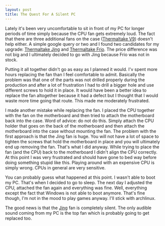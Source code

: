 ```yaml
---
layout: post
title: The Quest For A Silent PC
---
```


  [jing-link]: http://www.amazon.com/gp/product/B00428NAGC/ref=as_li_ss_tl?ie=UTF8&tag=randomshoutin-20&linkCode=as2&camp=217145&creative=399369&creativeASIN=B00428NAGC
  [frio-link]: http://www.amazon.com/gp/product/B003DW0GO2/ref=as_li_ss_tl?ie=UTF8&tag=randomshoutin-20&linkCode=as2&camp=217145&creative=399369&creativeASIN=B003DW0GO2
  [case-link]: http://www.amazon.com/gp/product/B003WOL4U6/ref=as_li_ss_tl?ie=UTF8&tag=randomshoutin-20&linkCode=as2&camp=217145&creative=399369&creativeASIN=B003WOL4U6

Lately it's been very uncomfortable to sit in front of my PC for longer periods
of time simply because the CPU fan gets extremely loud. The fact that there are
three additional fans on the case ([Thermaltake V9][case-link]) doesn't help either.
A simple google query or two and I found two candidates for my upgrade:
[Thermaltake Jing][jing-link] and [Thermaltake Frio][frio-link]. The price
difference was not big and I ultimately decided to go with Jing because Frio was
not in stock.

Putting it all together didn't go as easy as I planned it would. I'v spent more
hours replacing the fan than I feel comfortable to admit. Basically the
problem was that one of the parts was not drilled properly during the production
and after a lot of frustration I had to drill a bigger hole and use different
screws to hold it in place. It would have been a better idea to replace the fan
altogether because it had a defect but I thought that I would waste more time
going that route. This made me moderately frustrated.

I made another mistake while replacing the fan. I placed the CPU together with
the fan on the motherboard and then tried to attach the motherboard back into
the case. Word of advice: do not do this. Simply attach the CPU holder that
goes on the back of the motherboard and then attach the motherboard into the
case without mounting the fan. The problem with the first approach is that the 
Jing fan is huge. You will not have a lot of space to tighten the screws that 
hold the motherboard in place and you will ultimately end up removing the fan. 
That's what I did anyway. While trying to place the fan (and the CPU) back to 
the motherboard I didn't align the CPU correctly. At this point I was very 
frustrated and should have gone to bed way before doing something stupid like this. 
Playing around with an expensive CPU is simply wrong. CPUs in general are very 
sensitive.

You can probably guess what happened at this point. I wasn't able to boot my PC.
That's when I decided to go to sleep. The next day I adjusted the CPU, attached
the fan again and everything was fine. Well, everything except the fact that
Windows is not able to boot anymore. That's fine though, I'm not in the mood to
play games anyway. I'll stick with archlinux.

The good news is that the [Jing][jing-link] fan is completely silent. The only
audible sound coming from my PC is the top fan which is probably going to get
replaced too.
